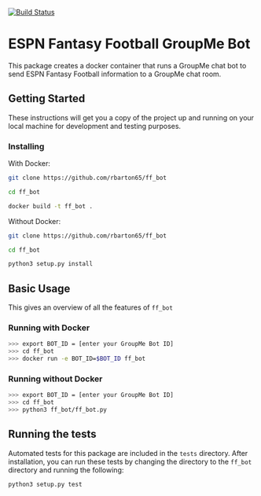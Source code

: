 [![Build Status](https://travis-ci.org/rbarton65/ff_bot.svg?branch=master)](https://travis-ci.org/rbarton65/ff_bot)

# ESPN Fantasy Football GroupMe Bot

This package creates a docker container that runs a GroupMe chat bot to send 
ESPN Fantasy Football information to a GroupMe chat room.

## Getting Started

These instructions will get you a copy of the project up and running 
on your local machine for development and testing purposes.

### Installing
With Docker:
```bash
git clone https://github.com/rbarton65/ff_bot

cd ff_bot

docker build -t ff_bot .
```

Without Docker:

```bash
git clone https://github.com/rbarton65/ff_bot

cd ff_bot

python3 setup.py install
```


## Basic Usage

This gives an overview of all the features of `ff_bot`

### Running with Docker

```bash
>>> export BOT_ID = [enter your GroupMe Bot ID]
>>> cd ff_bot
>>> docker run -e BOT_ID=$BOT_ID ff_bot
```

### Running without Docker

```bash
>>> export BOT_ID = [enter your GroupMe Bot ID]
>>> cd ff_bot
>>> python3 ff_bot/ff_bot.py
```

## Running the tests

Automated tests for this package are included in the `tests` directory. After installation,
you can run these tests by changing the directory to the `ff_bot` directory and running the following:

```python3
python3 setup.py test
```